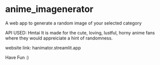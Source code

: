 # anime_imagenerator
A web app to generate a random image of your selected category

API USED: Hmtai 
It is made for the cute, loving, lustful, horny anime fans where they would appreiciate a hint of randomness.

website link: hanimator.streamlit.app

Have Fun :)
